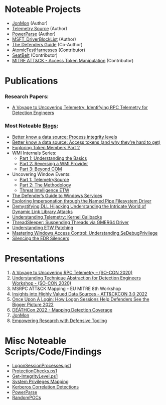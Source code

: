 # Noteable Projects
* [JonMon](https://github.com/jsecurity101/JonMon) (Author)
* [Telemetry Source](https://github.com/jsecurity101/TelemetrySource) (Author)
* [PowerParse](https://github.com/jsecurity101/PowerParse) (Author)
* [MSFT_DriverBlockList](https://github.com/jsecurity101/MSFT_DriverBlockList) (Author)
* [The Defenders Guide](https://github.com/Defenders-Guide/TheDefendersGuide) (Co-Author)
* [AtomicTestHarnesses](https://github.com/redcanaryco/AtomicTestHarnesses) (Contributor)
* [SeatBelt](https://github.com/GhostPack/Seatbelt) (Contributor)
* [MITRE ATT&CK - Access Token Manipulation](https://attack.mitre.org/techniques/T1134/001/) (Contributor)

# Publications
### Research Papers:
* [A Voyage to Uncovering Telemetry: Identifying RPC Telemetry for Detection Engineers](https://specterops.io/wp-content/uploads/sites/3/2022/06/RPC_for_Detection_Engineers.pdf)

### Most Noteable [Blogs](https://medium.com/@jsecurity101):
* [Better know a data source: Process integrity levels](https://jsecurity101.medium.com/better-know-a-data-source-process-integrity-levels-8338f3b74990)
* [Better know a data source: Access tokens (and why they’re hard to get)](https://jsecurity101.medium.com/better-know-a-data-source-access-tokens-and-why-theyre-hard-to-get-7bc951eae0b9)
* [Exploring Token Members Part 2](https://jsecurity101.medium.com/exploring-token-members-part-2-2a09d13cbb3)
* WMI Internals Series: 
    * [Part 1: Understanding the Basics](https://jsecurity101.medium.com/wmi-internals-part-1-41bb97e7f5eb)
    * [Part 2: Reversing a WMI Provider](https://jsecurity101.medium.com/wmi-internals-part-2-522f3e97709a)
    * [Part 3: Beyond COM](https://jsecurity101.medium.com/wmi-internals-part-3-38e5dad016be)
* Uncovering Window Events: 
   * [Part 1: TelemetrySource](https://medium.com/@jsecurity101/uncovering-window-security-events-ab72e1ec745c)
   * [Part 2: The Methodology](https://jsecurity101.medium.com/uncovering-window-security-events-8c11a9dcdf34)
   * [Threat Intelligence ETW](https://medium.com/@jsecurity101/uncovering-windows-events-b4b9db7eac54)
* [The Defender’s Guide to Windows Services](https://medium.com/specter-ops-posts/the-defenders-guide-to-windows-services-67c1711ecba7)
* [Exploring Impersonation through the Named Pipe Filesystem Driver](https://medium.com/@jsecurity101/exploring-impersonation-through-the-named-pipe-filesystem-driver-15f324dfbaf2)
* [Demystifying DLL Hijacking Understanding the Intricate World of Dynamic Link Library Attacks](https://www.binarydefense.com/resources/blog/demystifying-dll-hijacking-understanding-the-intricate-world-of-dynamic-link-library-attacks/)
* [Understanding Telemetry: Kernel Callbacks](https://medium.com/@jsecurity101/understanding-telemetry-kernel-callbacks-1a97cfcb8fb3)
* [ThreadSleeper: Suspending Threads via GMER64 Driver](https://medium.com/@jsecurity101/threadsleeper-suspending-threads-via-gmer64-driver-b08824ca3b15)
* [Understanding ETW Patching](https://medium.com/@jsecurity101/understanding-etw-patching-9f5af87f9d7b)
* [Mastering Windows Access Control: Understanding SeDebugPrivilege](https://jsecurity101.medium.com/mastering-windows-access-control-understanding-sedebugprivilege-28a58c2e5314)
* [Silencing the EDR Silencers](https://jsecurity101.medium.com/silencing-the-edr-silencers-b703d7089821)


# Presentations
1. [A Voyage to Uncovering RPC Telemetry – (SO-CON 2020)](https://www.youtube.com/watch?v=TEHQwgd7i7Y)
2. [Understanding Technique Abstraction for Detection Engineers Workshop - (SO-CON 2020)](https://www.youtube.com/watch?v=Xxj-jvNQWHU&t=45s)
3. MSRPC ATT&CK Mapping - EU MITRE 8th Workshop
4. [Insights into Highly Valued Data Sources - ATT&CKCON 3.0 2022](https://www.youtube.com/watch?v=ba2e9pWxboU&t=864s)
6. [Once Upon A Login: How Logon Sessions Help Defenders See the Bigger Picture 2022](https://youtu.be/dFw5eoWSXWg?t=10552)
5. [DEATHCon 2022 - Mapping Detection Coverage](https://youtu.be/tNfWSE4M4qg)
6. [JonMon](https://github.com/jsecurity101/Presentations/blob/main/JonMon.pdf)
7. [Empowering Research with Defensive Tooling](https://youtu.be/obce8VdFMeU?si=pY9ZrZtg3FEMDlZh)

# Misc Noteable Scripts/Code/Findings
* [LogonSessionProcesses.ps1](https://gist.github.com/jsecurity101/12e75415b35a5d220d13674e9ed43373)
* [ProtectionChecks.ps1](https://gist.github.com/jsecurity101/6b9e87f5a428f31d41ffc8c1ee05a999)
* [Get-IntegrityLevel.ps1](https://gist.github.com/jsecurity101/5ef14a0b537af36ce448b28c707c6976)
* [System Privileges Mapping](https://gist.github.com/jsecurity101/0615700b5d53e599b483f13220634622)
* [Kerberos Correlation Detections](https://gist.github.com/jsecurity101/4f82d1ec608671bdf722a43b9291a8ba)
* [PowerParse](https://github.com/jsecurity101/PowerParse)
* [RandomPOCs](https://github.com/jsecurity101/RandomPOCs)
